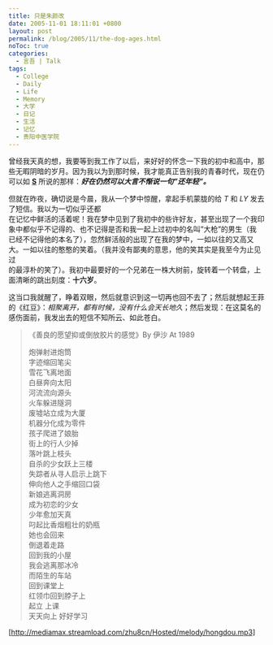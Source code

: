 ```yaml
---
title: 只是朱颜改
date: 2005-11-01 18:11:01 +0800
layout: post
permalink: /blog/2005/11/the-dog-ages.html
noToc: true
categories:
  - 言吾 | Talk
tags:
  - College
  - Daily
  - Life
  - Memory
  - 大学
  - 日记
  - 生活
  - 记忆
  - 贵阳中医学院
---
```

曾经我天真的想，我要等到我工作了以后，来好好的怀念一下我的初中和高中，那些无暇阴暗的岁月。因为我以为到那时候，我才能真正告别我的青春时代，现在仍可以如 <a title="Sendoh" href="http://sendoh.yculblog.com/"><strong>S</strong></a> 所说的那样：***好在仍然可以大言不惭说一句&#8221;还年轻&#8221;。***

但就在昨夜，确切说是今晨，我从一个梦中惊醒，拿起手机蒙胧的给 *T* 和 *LY* 发去了短信。我以为一切似乎还都  
在记忆中鲜活的活着呢！我在梦中见到了我初中的些许好友，甚至出现了一个我印象中都似乎不记得的、也不记得是否和我一起上过初中的名叫&#8221;大枪&#8221;的男生（我  
已经不记得他的本名了），忽然鲜活般的出现了在我的梦中，一如以往的又高又大。一如以往的憨憨的笑着。（我并没有鄙夷的意思，他的笑其实是我至今为止见过  
的最淳朴的笑了）。我初中最要好的一个兄弟在一株大树前，旋转着一个转盘，上面清晰的跳出刻度：**十六岁**。

这当口我就醒了，睁着双眼，然后就意识到这一切再也回不去了；然后就想起王菲的《红豆》：*相聚离开，都有时候，没有什么会天长地久*；然后发现：在这莫名的感伤面前，我发出去的短信不知所云、如此苍白。

<!--more-->

> 《善良的愿望抑或倒放胶片的感觉》By 伊沙 At 1989
> 
> 炮弹射进炮筒  
> 字迹缩回笔尖  
> 雪花飞离地面  
> 白昼奔向太阳  
> 河流流向源头  
> 火车躲进隧洞  
> 废墟站立成为大厦  
> 机器分化成为零件  
> 孩子爬进了娘胎  
> 街上的行人少掉  
> 落叶跳上枝头  
> 自杀的少女跃上三楼  
> 失踪者从寻人启示上跳下  
> 伸向他人之手缩回口袋  
> 新娘逃离洞房  
> 成为初恋的少女  
> 少年愈加天真  
> 叼起比香烟粗壮的奶瓶  
> 她也会回来  
> 倒退着走路  
> 回到我的小屋  
> 我会逃离那冰冷  
> 而陌生的车站  
> 回到课堂上  
> 红领巾回到脖子上  
> 起立 上课  
> 天天向上 好好学习

[http://mediamax.streamload.com/zhu8cn/Hosted/melody/hongdou.mp3]